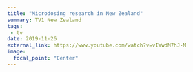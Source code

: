 ```yaml
---
title: "Microdosing research in New Zealand"
summary: TV1 New Zealand
tags:
 - tv
date: 2019-11-26
external_link: https://www.youtube.com/watch?v=vIWwdM7hJ-M
image:
  focal_point: "Center"
---
```

